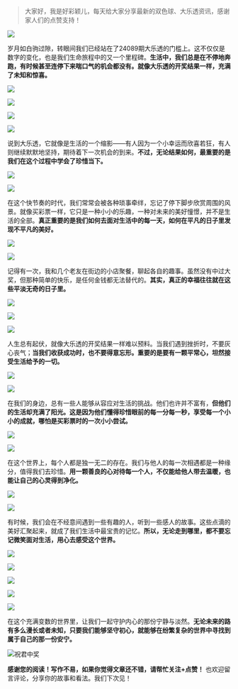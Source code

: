 > 大家好，我是好彩颖儿，每天给大家分享最新的双色球、大乐透资讯，感谢家人们的点赞支持！

![](https://cdn.jsdelivr.net/gh/wangwenjie1314/PicCDN/2024-7-12/1720763627240-image.png)


岁月如白驹过隙，转眼间我们已经站在了24089期大乐透的门槛上。这不仅仅是数字的变化，也是我们生命旅程中的又一个里程碑。**生活中，我们总是在不停地奔跑，有时候甚至连停下来喘口气的机会都没有。就像大乐透的开奖结果一样，充满了未知和惊喜。**

![](https://cdn.jsdelivr.net/gh/wangwenjie1314/PicCDN/2024-8-3/1722679430964-image.png)

![](https://cdn.jsdelivr.net/gh/wangwenjie1314/PicCDN/2024-8-3/1722679435548-image.png)

![](https://cdn.jsdelivr.net/gh/wangwenjie1314/PicCDN/2024-8-3/1722679440958-image.png)

![](https://cdn.jsdelivr.net/gh/wangwenjie1314/PicCDN/2024-8-3/1722679445797-image.png)


说到大乐透，它就像是生活的一个缩影——有人因为一个小幸运而欣喜若狂，有人则继续默默地坚持，期待着下一次机会的到来。**不过，无论结果如何，最重要的是我们在这个过程中学会了珍惜当下。**

![](https://cdn.jsdelivr.net/gh/wangwenjie1314/PicCDN/2024-8-3/1722679451831-image.png)

![](https://cdn.jsdelivr.net/gh/wangwenjie1314/PicCDN/2024-8-3/1722679462210-image.png)


在这个快节奏的时代，我们常常会被各种琐事牵绊，忘记了停下脚步欣赏周围的风景。就像买彩票一样，它只是一种小小的乐趣，一种对未来的美好憧憬，并不是生活的全部。**真正重要的是我们如何去面对生活中的每一天，如何在平凡的日子里发现不平凡的美好。**


![](https://cdn.jsdelivr.net/gh/wangwenjie1314/PicCDN/2024-8-3/1722679473721-image.png)


![](https://cdn.jsdelivr.net/gh/wangwenjie1314/PicCDN/2024-8-3/1722679479211-image.png)


记得有一次，我和几个老友在街边的小店聚餐，聊起各自的趣事。虽然没有中过大奖，但那种简单的快乐，是任何金钱都无法替代的。**其实，真正的幸福往往就在这些平淡无奇的日子里。**


![](https://cdn.jsdelivr.net/gh/wangwenjie1314/PicCDN/2024-8-3/1722679490691-image.png)

![](https://cdn.jsdelivr.net/gh/wangwenjie1314/PicCDN/2024-8-3/1722679496133-image.png)


![](https://cdn.jsdelivr.net/gh/wangwenjie1314/PicCDN/2024-8-3/1722679723999-image.png)


人生总有起伏，就像大乐透的开奖结果一样难以预料。当我们遇到挫折时，不要灰心丧气；**当我们收获成功时，也不要得意忘形。重要的是要有一颗平常心，坦然接受生活给予的一切。**


![](https://cdn.jsdelivr.net/gh/wangwenjie1314/PicCDN/2024-8-3/1722679509960-image.png)

![](https://cdn.jsdelivr.net/gh/wangwenjie1314/PicCDN/2024-8-3/1722679717331-image.png)


在我们的身边，总有一些人能够从容应对生活的挑战。他们也许并不富有，**但他们的生活却充满了阳光。这是因为他们懂得珍惜眼前的每一分每一秒，享受每一个小小的成就，哪怕是买彩票时的一次小小尝试。**

![](https://cdn.jsdelivr.net/gh/wangwenjie1314/PicCDN/2024-8-3/1722679521735-image.png)

![](https://cdn.jsdelivr.net/gh/wangwenjie1314/PicCDN/2024-8-3/1722679705178-image.png)


在这个世界上，每个人都是独一无二的存在。我们与他人的每一次相遇都是一种缘分，值得我们去珍惜。**用一颗善良的心对待每一个人，不仅能给他人带去温暖，也能让自己的心灵得到净化。**

![](https://cdn.jsdelivr.net/gh/wangwenjie1314/PicCDN/2024-8-3/1722679515767-image.png)


![](https://cdn.jsdelivr.net/gh/wangwenjie1314/PicCDN/2024-8-3/1722679698823-image.png)


有时候，我们会在不经意间遇到一些有趣的人，听到一些感人的故事。这些点滴的美好汇聚起来，就成了我们生活中最宝贵的记忆。**所以，无论走到哪里，都不要忘记微笑面对生活，用心去感受这个世界。**


![](https://cdn.jsdelivr.net/gh/wangwenjie1314/PicCDN/2024-8-3/1722679500677-image.png)


![](https://cdn.jsdelivr.net/gh/wangwenjie1314/PicCDN/2024-8-3/1722679692918-image.png)

![](https://cdn.jsdelivr.net/gh/wangwenjie1314/PicCDN/2024-8-3/1722679732977-image.png)

![](https://cdn.jsdelivr.net/gh/wangwenjie1314/PicCDN/2024-8-3/1722679739735-image.png)

![](https://cdn.jsdelivr.net/gh/wangwenjie1314/PicCDN/2024-8-3/1722679745636-image.png)


在这个充满变数的世界里，让我们一起守护内心的那份宁静与淡然。**无论未来的路有多么漫长或者未知，只要我们能够坚守初心，就能够在纷繁复杂的世界中寻找到属于自己的那一份安宁。**

![祝君中奖](https://cdn.jsdelivr.net/gh/wangwenjie1314/PicCDN/2024-7-20/1721444915067-image.png)



**感谢您的阅读！写作不易，如果你觉得文章还不错，请帮忙关注+点赞！** 也欢迎留言评论，分享你的故事和看法。我们下次见！